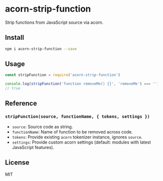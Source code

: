 # acorn-strip-function

Strip functions from JavaScript source via acorn.

## Install

```bash
npm i acorn-strip-function --save
```

## Usage

```js
const stripFunction = require('acorn-strip-function')

console.log(stripFunction('function removeMe() {}', 'removeMe') === '')
// true
```

## Reference

### `stripFunction(source, functionName, { tokens, settings })`

- `source`: Source code as string.
- `functionName`: Name of function to be removed across code.
- `tokens`: Provide existing `acorn` tokenizer instance, ignores `source`.
- `settings`: Provide custom acorn settings (default: modules with latest JavaScript features).

## License

MIT
